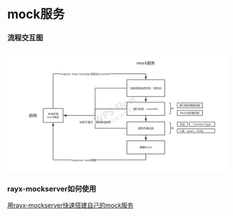 # mock服务

### 流程交互图

![mock服务流程交互图](./mock服务流程交互图.png)

### rayx-mockserver如何使用
[用rayx-mockserver快速搭建自己的mock服务](https://www.jianshu.com/p/d7b1e9d74956)